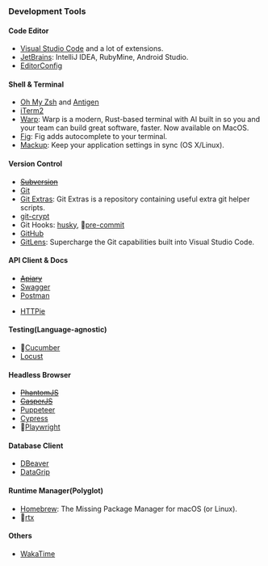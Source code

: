 ### Development Tools

#### Code Editor

- [Visual Studio Code](https://code.visualstudio.com/) and a lot of extensions.
- [JetBrains](https://www.jetbrains.com/): IntelliJ IDEA, RubyMine, Android Studio.
- [EditorConfig](https://editorconfig.org/)

#### Shell & Terminal

- [Oh My Zsh](https://ohmyz.sh/) and [Antigen](https://antigen.sharats.me/)
- [iTerm2](https://www.iterm2.com/)
- [Warp](https://www.warp.dev/): Warp is a modern, Rust-based terminal with AI built in so you and your team can build great software, faster. Now available on MacOS.
- [Fig](https://www.fig.io/): Fig adds autocomplete to your terminal.
- [Mackup](https://github.com/lra/mackup): Keep your application settings in sync (OS X/Linux).

#### Version Control

- ~~[Subversion](https://subversion.apache.org/)~~
- [Git](https://www.git-scm.com/)
- [Git Extras](https://github.com/tj/git-extras): Git Extras is a repository containing useful extra git helper scripts.
- [git-crypt](https://www.agwa.name/projects/git-crypt/)
- Git Hooks: [husky](https://github.com/typicode/husky), 👀[pre-commit](https://pre-commit.com/)
- [GitHub](https://www.github.com/)
- [GitLens](https://gitlens.amod.io/): Supercharge the Git capabilities built into Visual Studio Code.

#### API Client & Docs

- ~~[Apiary](https://apiary.io/)~~
- [Swagger](https://swagger.io/)
- [Postman](https://www.postman.com/)
<!-- - [Paw](https://www.paw.cloud/) -->
- [HTTPie](https://www.httpie.org/)
<!-- - [GraphQL Bin](https://www.graphqlbin.com/) -->

#### Testing(Language-agnostic)

- 👀[Cucumber](https://cucumber.io/)
- [Locust](https://locust.io/)

#### Headless Browser

- ~~[PhantomJS](https://phantomjs.org/)~~
- ~~[CasperJS](https://github.com/casperjs/casperjs>)~~
- [Puppeteer](https://pptr.dev/)
- [Cypress](https://www.cypress.io/)
- 👀[Playwright](https://www.playwright.dev/)

#### Database Client

- [DBeaver](https://www.dbeaver.io/)
- [DataGrip](https://datagrip.jetbrains.com/)

#### Runtime Manager(Polyglot)

- [Homebrew](https://brew.sh/): The Missing Package Manager for macOS (or Linux).
- 👀[rtx](https://github.com/jdx/rtx)

#### Others

- [WakaTime](https://wakatime.com/)
